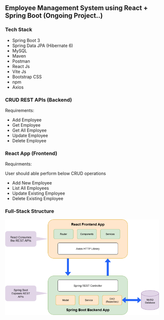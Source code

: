 



































## Employee Management System using React + Spring Boot (Ongoing Project..)

### Tech Stack
- Spring Boot 3
- Spring Data JPA (Hibernate 6)
- MySQL
- Maven
- Postman
- React Js
- Vite Js
- Bootstrap CSS
- npm
- Axios

### CRUD REST APIs (Backend)

Requirements:
- Add Employee
- Get Employee
- Get All Employee
- Update Employee
- Delete Employee

### React App (Frontend)

Requirments:

User should able perform below CRUD operations
- Add New Employee
- List All Employees
- Update Existing Employee
- Delete Existing Employee

### Full-Stack Structure
<p align="center" ><img  src = "screenshots/em.png?raw=true" width = 700px></p>
